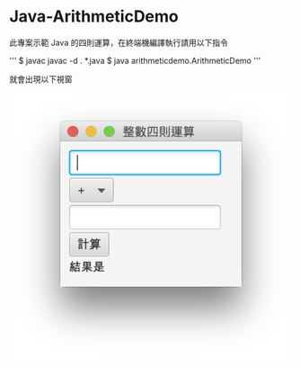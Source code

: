 # Java-ArithmeticDemo

此專案示範 Java 的四則運算，在終端機編譯執行請用以下指令

'''
$ javac javac -d . *.java
$ java arithmeticdemo.ArithmeticDemo
'''

就會出現以下視窗

![image](https://github.com/kaichingchang/Java-ArithmeticDemo/blob/master/demo1.png)
